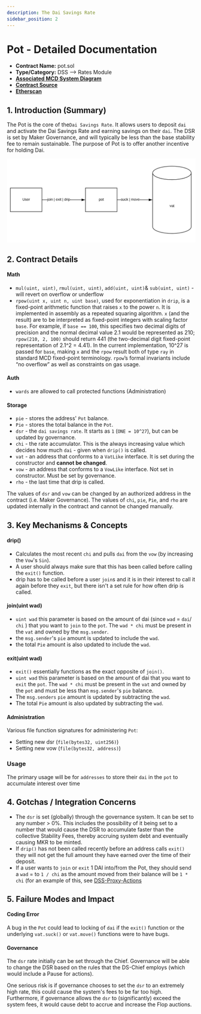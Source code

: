 ```yaml
---
description: The Dai Savings Rate
sidebar_position: 2
---
```


# Pot - Detailed Documentation

* **Contract Name:** pot.sol
* **Type/Category:** DSS —> Rates Module
* [**Associated MCD System Diagram**](https://github.com/makerdao/dss/wiki)
* [**Contract Source**](https://github.com/makerdao/dss/blob/master/src/pot.sol)
* [**Etherscan**](https://etherscan.io/address/0x197e90f9fad81970ba7976f33cbd77088e5d7cf7)

## 1. Introduction (Summary)

The Pot is the core of the`Dai Savings Rate`. It allows users to deposit `dai` and activate the Dai Savings Rate and earning savings on their `dai`. The DSR is set by Maker Governance, and will typically be less than the base stability fee to remain sustainable. The purpose of Pot is to offer another incentive for holding Dai.

![](<../../.gitbook/assets/Screen Shot 2019-11-17 at 2.19.45 PM.png>)

## 2. Contract Details

#### Math

* `mul(uint, uint)`, `rmul(uint, uint)`, `add(uint, uint)`& `sub(uint, uint)` - will revert on overflow or underflow
* `rpow(uint x, uint n, uint base)`, used for exponentiation in `drip`, is a fixed-point arithmetic function that raises `x` to the power `n`. It is implemented in assembly as a repeated squaring algorithm. `x` (and the result) are to be interpreted as fixed-point integers with scaling factor `base`. For example, if `base == 100`, this specifies two decimal digits of precision and the normal decimal value 2.1 would be represented as 210; `rpow(210, 2, 100)` should return 441 (the two-decimal digit fixed-point representation of 2.1^2 = 4.41). In the current implementation, 10^27 is passed for `base`, making `x` and the `rpow` result both of type `ray` in standard MCD fixed-point terminology. `rpow`’s formal invariants include “no overflow” as well as constraints on gas usage.

#### Auth

* `wards` are allowed to call protected functions (Administration)

#### Storage

* `pie` - stores the address' `Pot` balance.
* `Pie` - stores the total balance in the `Pot`.
* `dsr` - the `dai savings rate`. It starts as `1` (`ONE = 10^27`), but can be updated by governance.
* `chi` - the rate accumulator. This is the always increasing value which decides how much `dai` - given when `drip()` is called.
* `vat` - an address that conforms to a `VatLike` interface. It is set during the constructor and **cannot be changed**.
* `vow` - an address that conforms to a `VowLike` interface. Not set in constructor. Must be set by governance.
* `rho` - the last time that drip is called.

The values of `dsr` and `vow` can be changed by an authorized address in the contract (i.e. Maker Governance). The values of `chi`, `pie`, `Pie`, and `rho` are updated internally in the contract and cannot be changed manually.

## 3. Key Mechanisms & Concepts

#### drip()

* Calculates the most recent `chi` and pulls `dai` from the `vow` (by increasing the `Vow`'s `Sin`).
* A user should always make sure that this has been called before calling the `exit()` function.
* drip has to be called before a user `join`s and it is in their interest to call it again before they `exit`, but there isn't a set rule for how often drip is called.

#### join(uint wad)

* `uint wad` this parameter is based on the amount of dai (since `wad` = `dai`/ `chi` ) that you want to `join` to the `pot`. The `wad * chi` must be present in the `vat` and owned by the `msg.sender`.
* the `msg.sender`'s `pie` amount is updated to include the `wad`.
* the total `Pie` amount is also updated to include the `wad`.

#### exit(uint wad)

* `exit()` essentially functions as the exact opposite of `join()`.
* `uint wad` this parameter is based on the amount of dai that you want to `exit` the `pot`. The `wad * chi` must be present in the `vat` and owned by the `pot` and must be less than `msg.sender`'s `pie` balance.
* The `msg.senders` `pie` amount is updated by subtracting the `wad`.
* The total `Pie` amount is also updated by subtracting the `wad`.

#### Administration

Various file function signatures for administering `Pot`:

* Setting new dsr (`file(bytes32, uint256)`)
* Setting new vow (`file(bytes32, address)`)

### Usage

The primary usage will be for `addresses` to store their `dai` in the `pot` to accumulate interest over time

## 4. Gotchas / Integration Concerns

* The `dsr` is set (globally) through the governance system. It can be set to any number > 0%. This includes the possibility of it being set to a number that would cause the DSR to accumulate faster than the collective Stability Fees, thereby accruing system debt and eventually causing MKR to be minted.
* If `drip()` has not been called recently before an address calls `exit()` they will not get the full amount they have earned over the time of their deposit.
* If a user wants to `join` or `exit` 1 DAI into/from the Pot, they should send a `wad` = to `1 / chi` as the amount moved from their balance will be `1 * chi` (for an example of this, see [DSS-Proxy-Actions](https://github.com/makerdao/dss-proxy-actions/blob/master/src/DssProxyActions.sol#L547)

## 5. Failure Modes and Impact

#### Coding Error

A bug in the `Pot` could lead to locking of `dai` if the `exit()` function or the underlying `vat.suck()` or `vat.move()` functions were to have bugs.

#### Governance

The `dsr` rate initially can be set through the Chief. Governance will be able to change the DSR based on the rules that the DS-Chief employs (which would include a Pause for actions).

One serious risk is if governance chooses to set the `dsr` to an extremely high rate, this could cause the system's fees to be far too high. Furthermore, if governance allows the `dsr` to (significantly) exceed the system fees, it would cause debt to accrue and increase the Flop auctions.
